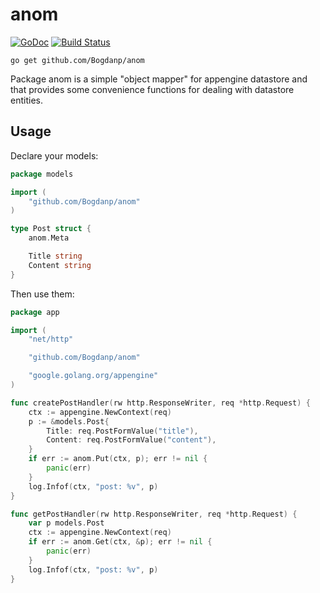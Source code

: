 # anom
[![GoDoc](https://godoc.org/github.com/Bogdanp/anom?status.svg)](http://godoc.org/github.com/Bogdanp/anom)
[![Build Status](https://travis-ci.org/Bogdanp/anom.svg?branch=master)](https://travis-ci.org/Bogdanp/anom)

`go get github.com/Bogdanp/anom`

Package anom is a simple "object mapper" for appengine datastore
and that provides some convenience functions for dealing with
datastore entities.

## Usage

Declare your models:

``` go
package models

import (
	"github.com/Bogdanp/anom"
)

type Post struct {
	anom.Meta

	Title string
	Content string
}
```

Then use them:

``` go
package app

import (
	"net/http"

	"github.com/Bogdanp/anom"

	"google.golang.org/appengine"
)

func createPostHandler(rw http.ResponseWriter, req *http.Request) {
	ctx := appengine.NewContext(req)
	p := &models.Post{
		Title: req.PostFormValue("title"),
		Content: req.PostFormValue("content"),
	}
	if err := anom.Put(ctx, p); err != nil {
		panic(err)
	}
	log.Infof(ctx, "post: %v", p)
}

func getPostHandler(rw http.ResponseWriter, req *http.Request) {
	var p models.Post
	ctx := appengine.NewContext(req)
	if err := anom.Get(ctx, &p); err != nil {
		panic(err)
	}
	log.Infof(ctx, "post: %v", p)
}
```
